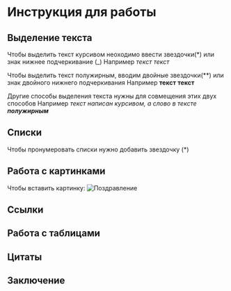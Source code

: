 # Инструкция для работы

## Выделение текста

Чтобы выделить текст курсивом неоходимо ввести звездочки(*) или знак нижнее подчеркивание (_) Например *текст* _текст_

Чтобы выделить текст полужирным, вводим двойные звездочки(**) или знак двойного нижнего подчеркивания Например **текст** __текст__

Другие способы выделения текста нужны для совмещения этих двух способов Например _текст написан курсивом, а слово в тексте **полужирным**_

## Списки

Чтобы пронумеровать списки нужно добавить звездочку (*)

## Работа с картинками

Чтобы вставить картинку:
![Поздравление](https://ak.picdn.net/shutterstock/videos/1039888382/thumb/7.jpg)
## Ссылки

## Работа с таблицами

## Цитаты

## Заключение